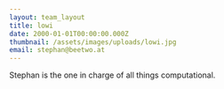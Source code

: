 ```yaml
---
layout: team_layout
title: lowi
date: 2000-01-01T00:00:00.000Z
thumbnail: /assets/images/uploads/lowi.jpg
email: stephan@beetwo.at
---
```


Stephan is the one in charge of all things computational.

